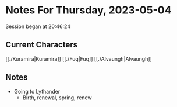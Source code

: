 # Notes For Thursday, 2023-05-04
Session began at 20:46:24
## Current Characters
[[./Kuramira|Kuramira]]
[[./Fuq|Fuq]]
[[./Alvaungh|Alvaungh]]
## Notes
- Going to Lythander
	- Birth, renewal, spring, renew